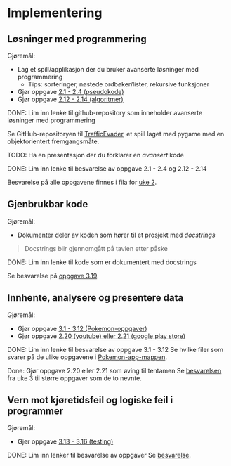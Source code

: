 # Implementering

## Løsninger med programmering

Gjøremål:

- Lag et spill/applikasjon der du bruker avanserte løsninger med programmering
  - Tips: sorteringer, nøstede ordbøker/lister, rekursive funksjoner
- Gjør oppgave [2.1 - 2.4 (pseudokode)](https://it2.thorcc.no/databehandling-og-algoritmer/pseudokode#oppgaver)
- Gjør oppgave [2.12 - 2.14 (algoritmer)](https://it2.thorcc.no/databehandling-og-algoritmer/algoritmer#oppgaver)

DONE: Lim inn lenke til github-repository som inneholder avanserte løsninger med programmering

Se GitHub-repositoryen til [TrafficEvader](https://github.com/ZeroWave022/TrafficEvader), et spill laget med pygame med en objektorientert fremgangsmåte.

TODO: Ha en presentasjon der du forklarer en *avansert* kode

DONE: Lim inn lenke til besvarelse av oppgave 2.1 - 2.4 og 2.12 - 2.14

Besvarelse på alle oppgavene finnes i fila for [uke 2](../oppgaver/databehandling/uke2/README.md).

## Gjenbrukbar kode

Gjøremål:

- Dokumenter deler av koden som hører til et prosjekt med *docstrings*

> Docstrings blir gjennomgått på tavlen etter påske

DONE: Lim inn lenke til kode som er dokumentert med docstrings

Se besvarelse på [oppgave 3.19](../oppgaver/apputvikling/uke14/oppgave3_19.py).

## Innhente, analysere og presentere data

Gjøremål:

- Gjør oppgave [3.1 - 3.12 (Pokemon-oppgaver)](https://it2.thorcc.no/apputvikling/oppgaver)
- Gjør oppgave [2.20 (youtube) eller 2.21 (google play store)](https://it2.thorcc.no/databehandling-og-algoritmer/storre-oppgaver)

DONE: Lim inn lenke til besvarelse av oppgave 3.1 - 3.12
Se hvilke filer som svarer på de ulike oppgavene i [Pokemon-app-mappen](../oppgaver/apputvikling/pokemon-app/README.md).

Done: Gjør oppgave 2.20 eller 2.21 som øving til tentamen
Se [besvarelsen](../oppgaver/databehandling/uke3/README.md) fra uke 3 til større oppgaver som de to nevnte.

## Vern mot kjøretidsfeil og logiske feil i programmer

Gjøremål:

- Gjør oppgave [3.13 - 3.16 (testing)](https://it2.thorcc.no/apputvikling/testing#oppgaver)

DONE: Lim inn lenker til besvarelse av oppgaver
Se [besvarelse](../oppgaver/apputvikling/uke11/).
